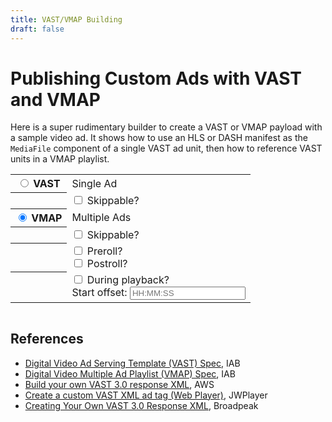 ```yaml
---
title: VAST/VMAP Building
draft: false
---
```


# Publishing Custom Ads with VAST and VMAP

Here is a super rudimentary builder to create a VAST or VMAP payload with a
sample video ad. It shows how to use an HLS or DASH manifest as the `MediaFile`
component of a single VAST ad unit, then how to reference VAST units in a VMAP
playlist.

<form>
  <table>
    <tr>
      <th>
        <input type="radio" name="type" value="vast" checked /> VAST
      </th>
      <td>
        Single Ad
      </td>
    </tr>
    <tr>
      <th></th>
      <td>
        <input type="checkbox" name="vast-skippable" /> Skippable?
      </td>
    </tr>
    <tr>
      <th>
        <input type="radio" name="type" value="vmap" checked /> VMAP
      </th>
      <td>
        Multiple Ads
      </td>
    </tr>
    <tr>
      <th></th>
      <td>
        <input type="checkbox" name="vmap-skippable" /> Skippable?
      </td>
    </tr>
    <tr>
      <th></th>
      <td>
        <input type="checkbox" name="vmap-preroll" /> Preroll?
        <br /><input type="checkbox" name="vmap-postroll" /> Postroll?
      </td>
    </tr>
    </tr>
    <tr>
      <th></th>
      <td>
        <input type="checkbox" name="vmap-mid" /> During playback?
        <br />Start offset: <input type="text" name="vmap-mid-timing" placeholder="HH:MM:SS" pattern="\d{2}:\d{2}:\d{2}" />
      </td>
    </tr>
  </table>
</form>

<style>
  input:invalid {
    background-color: #FCC;
  }
</style>

<pre id="vast"></pre>

<script>
  const skippable = document.getElementById('skippable');

  const update = (e) => {
    e.preventDefault();

    const form = document.forms[0];
    console.log(form.elements);

    let adURI = ['https://bframes.tsmith.com/api/ads/'];

    switch (form.type.value) {
      case 'vast':
        adURI.push('getVast');
        if (form.elements['vast-skippable'].checked) {
          adURI.push('skippable=true');
        }
        break;
      case 'vmap':
        adURI.push('getVmap');
        if (form.elements['vmap-skippable'].checked) {
          adURI.push('skippable=true');
        }
        if (form.elements['vmap-preroll'].checked) {
          adURI.push('pre=true');
        }
        if (form.elements['vmap-postroll'].checked) {
          adURI.push('post=true');
        }
        if (form.elements['vmap-mid'].checked) {
          adURI.push('mid=' + encodeURIComponent(form.elements['vmap-mid-timing'].value));
        }
        break;
    }

    const finalAdURI = adURI[0] + adURI[1] + '?' + adURI.slice(2).join('&');

    fetch(finalAdURI)
    .then(async (r) => {
      const el = document.getElementById('vast');
      if (r.ok) {
        const xml = await r.text();
        vast.innerText = xml;
      } else {
        vast.innerText = `${r.status}: ${r.statusText}`;
      }
    });
  };

  document
    .querySelectorAll('input[type="radio"], input[type="checkbox"]')
    .forEach(e => e.addEventListener('change', update));

  // Run this on load. It's an event handler so pass a dummy preventDefault
  update({ preventDefault: () => {}});

</script>

## References

- [Digital Video Ad Serving Template (VAST) Spec](https://iabtechlab.com/standards/vast/), IAB
- [Digital Video Multiple Ad Playlist (VMAP) Spec](https://iabtechlab.com/standards/video-multiple-ad-playlist-vmap/), IAB
- [Build your own VAST 3.0 response XML](https://aws.amazon.com/blogs/media/build-your-own-vast-3-0-response-xml-to-test-with-aws-elemental-mediatailor/), AWS
- [Create a custom VAST XML ad tag (Web Player)](https://docs.jwplayer.com/players/docs/create-a-custom-vast-xml-ad-tag), JWPlayer
- [Creating Your Own VAST 3.0 Response XML](https://www.broadpeak.io/creating-your-own-vast-3-0-response-xml/), Broadpeak
